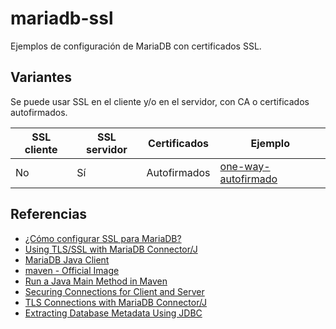 # mariadb-ssl

Ejemplos de configuración de MariaDB con certificados SSL.

## Variantes

Se puede usar SSL en el cliente y/o en el servidor, con CA o certificados autofirmados.

| SSL cliente | SSL servidor | Certificados | Ejemplo                                      |
|-------------|--------------|--------------|----------------------------------------------|
| No          | Sí           | Autofirmados | [one-way-autofirmado](./one-way-autofirmado) |

## Referencias

- [¿Cómo configurar SSL para MariaDB?](https://dinogeek.me/ES/MariaDB/Como-configurar-SSL-para-MariaDB.html)
- [Using TLS/SSL with MariaDB Connector/J](https://mariadb.com/kb/en/using-tls-ssl-with-mariadb-java-connector/)
- [MariaDB Java Client](https://mvnrepository.com/artifact/org.mariadb.jdbc/mariadb-java-client)
- [maven - Official Image](https://hub.docker.com/_/maven)
- [Run a Java Main Method in Maven](https://www.baeldung.com/maven-java-main-method)
- [Securing Connections for Client and Server](https://mariadb.com/kb/en/securing-connections-for-client-and-server/)
- [TLS Connections with MariaDB Connector/J](https://mariadb.com/docs/server/connect/programming-languages/java/tls/)
- [Extracting Database Metadata Using JDBC](https://www.baeldung.com/jdbc-database-metadata)
